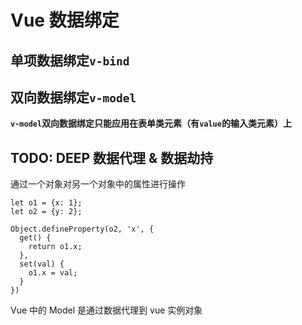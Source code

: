 # Vue 数据绑定

## 单项数据绑定`v-bind`

## 双向数据绑定`v-model`

**`v-model`双向数据绑定只能应用在表单类元素（有`value`的输入类元素）上**

## TODO: DEEP 数据代理 & 数据劫持

通过一个对象对另一个对象中的属性进行操作

```JS
let o1 = {x: 1};
let o2 = {y: 2};

Object.defineProperty(o2, 'x', {
  get() {
    return o1.x;
  },
  set(val) {
    o1.x = val;
  }
})
```

Vue 中的 Model 是通过数据代理到 vue 实例对象
